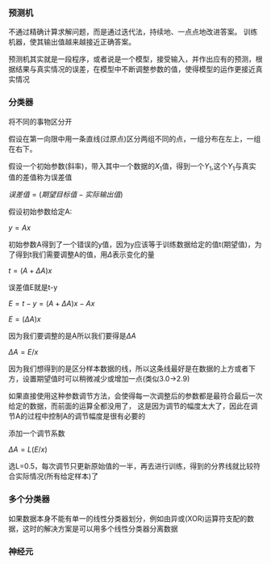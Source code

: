 ### 预测机
不通过精确计算求解问题，而是通过迭代法，持续地、一点点地改进答案。
训练机器，使其输出值越来越接近正确答案。

预测机其实就是一段程序，或者说是一个模型，接受输入，并作出应有的预测，根据结果与真实情况的误差，在模型中不断调整参数的值，使得模型的运作更接近真实情况

### 分类器

将不同的事物区分开

假设在第一向限中用一条直线(过原点)区分两组不同的点，一组分布在左上，一组在右下。

假设一个初始参数(斜率)，带入其中一个数据的$X_1$值，得到一个$Y_1$,这个$Y_1$与真实值的差值称为误差值

$误差值 = (期望目标值-实际输出值)$

假设初始参数给定A:

$y = Ax$

初始参数A得到了一个错误的y值，因为y应该等于训练数据给定的值t(期望值)，为了得到t我们需要调整A的值，用$\Delta$表示变化的量

$t = (A + {\Delta}A)x$

误差值E就是t-y

$E = t-y = (A + {\Delta}A)x -Ax$

$E = ({\Delta}A)x$

因为我们要调整的是A所以我们要得是${\Delta}A$

${\Delta}A = E/x$

因为我们想得到的是区分样本数据的线，所以这条线最好是在数据的上方或者下方，设置期望值时可以稍微减少或增加一点(类似3.0->2.9)

如果直接使用这种参数调节方法，会使得每一次调整后的参数都是最符合最后一次给定的数据，而前面的运算全都没用了，
这是因为调节的幅度太大了，因此在调节A的过程中控制A的调节幅度是很有必要的

添加一个调节系数

${\Delta}A = L(E/x)$

选L=0.5，每次调节只更新原始值的一半，再去进行训练，得到的分界线就比较符合实际情况(所有给定样本)了

### 多个分类器

如果数据本身不能有单一的线性分类器划分，例如由异或(XOR)运算符支配的数据，这时的解决方案是可以用多个线性分类器分离数据

### 神经元

